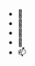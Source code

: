 - 👋 
- 👀 
- 🌱 
- 💞️ 
- 📫 

<!---
chopper711/chopper711 is a ✨ special ✨ repository because its `README.md` (this file) appears on your GitHub profile.
You can click the Preview link to take a look at your changes.
--->
